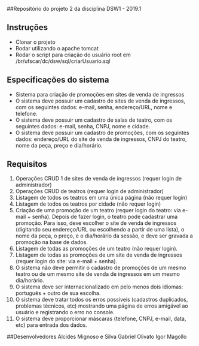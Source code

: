 ##Repositório do projeto 2 da disciplina DSW1 - 2019.1

## Instruções

- Clonar o projeto
- Rodar utilizando o apache tomcat
- Rodar o script para criação do usuário root em /br/ufscar/dc/dsw/sql/criarUsuario.sql

## Especificações do sistema

- Sistema para criação de promoções em sites de venda de ingressos
- O sistema deve possuir um cadastro de sites de venda de ingressos, com os
seguintes dados: e-mail, senha, endereço/URL, nome e telefone.
- O sistema deve possuir um cadastro de salas de teatro, com os seguintes dados:
e-mail, senha, CNPJ, nome e cidade.
- O sistema deve possuir um cadastro de promoções, com os seguintes dados:
endereço/URL do site de venda de ingressos, CNPJ do teatro, nome da peça,
preço e dia/horário.

## Requisitos
1. Operações CRUD 1 de sites de venda de ingressos (requer login de
administrador)
2. Operações CRUD de teatros (requer login de administrador)
3. Listagem de todos os teatros em uma única página (não requer login)
4. Listagem de todos os teatros por cidade (não requer login)
5. Criação de uma promoção de um teatro (requer login do teatro: via e-
mail + senha). Depois de fazer login, o teatro pode cadastrar uma
promoção. Para isso, deve escolher o site de venda de ingressos
(digitando seu endereço/URL ou escolhendo a partir de uma lista), o nome
da peça, o preço, e o dia/horário da sessão, e deve ser gravada a
promoção na base de dados.
6. Listagem de todas as promoções de um teatro (não requer login).
7. Listagem de todas as promoções de um site de venda de ingressos
(requer login do site: via e-mail + senha).
8. O sistema não deve permitir o cadastro de promoções de um mesmo
teatro ou de um mesmo site de venda de ingressos em um mesmo
dia/horário.
9. O sistema deve ser internacionalizado em pelo menos dois idiomas:
português + outro de sua escolha.
10. O sistema deve tratar todos os erros possíveis (cadastros duplicados, problemas
técnicos, etc) mostrando uma página de erros amigável ao usuário e registrando
o erro no console.
11. O sistema deve proporcionar máscaras (telefone,
CNPJ, e-mail, data, etc) para entrada dos dados.

##Desenvolvedores
Alcides Mignoso e Silva
Gabriel Olivato
Igor Magollo
